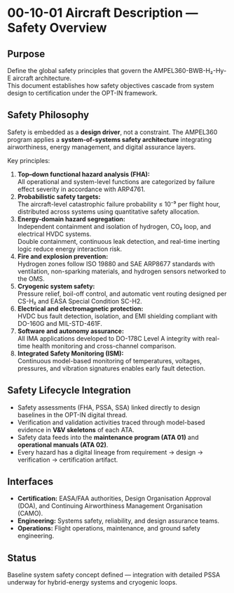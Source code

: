 # 00-10-01 Aircraft Description — Safety Overview

## Purpose  
Define the global safety principles that govern the AMPEL360-BWB-H₂-Hy-E aircraft architecture.  
This document establishes how safety objectives cascade from system design to certification under the OPT-IN framework.

## Safety Philosophy  
Safety is embedded as a **design driver**, not a constraint. The AMPEL360 program applies a **system-of-systems safety architecture** integrating airworthiness, energy management, and digital assurance layers.

Key principles:
1. **Top–down functional hazard analysis (FHA):**  
   All operational and system-level functions are categorized by failure effect severity in accordance with ARP4761.
2. **Probabilistic safety targets:**  
   The aircraft-level catastrophic failure probability ≤ 10⁻⁹ per flight hour, distributed across systems using quantitative safety allocation.
3. **Energy-domain hazard segregation:**  
   Independent containment and isolation of hydrogen, CO₂ loop, and electrical HVDC systems.  
   Double containment, continuous leak detection, and real-time inerting logic reduce energy interaction risk.
4. **Fire and explosion prevention:**  
   Hydrogen zones follow ISO 19880 and SAE ARP8677 standards with ventilation, non-sparking materials, and hydrogen sensors networked to the OMS.
5. **Cryogenic system safety:**  
   Pressure relief, boil-off control, and automatic vent routing designed per CS-H₂ and EASA Special Condition SC-H2.
6. **Electrical and electromagnetic protection:**  
   HVDC bus fault detection, isolation, and EMI shielding compliant with DO-160G and MIL-STD-461F.
7. **Software and autonomy assurance:**  
   All IMA applications developed to DO-178C Level A integrity with real-time health monitoring and cross-channel comparison.
8. **Integrated Safety Monitoring (ISM):**  
   Continuous model-based monitoring of temperatures, voltages, pressures, and vibration signatures enables early fault detection.

## Safety Lifecycle Integration  
- Safety assessments (FHA, PSSA, SSA) linked directly to design baselines in the OPT-IN digital thread.  
- Verification and validation activities traced through model-based evidence in **V&V skeletons** of each ATA.  
- Safety data feeds into the **maintenance program (ATA 01)** and **operational manuals (ATA 02)**.  
- Every hazard has a digital lineage from requirement → design → verification → certification artifact.

## Interfaces  
- **Certification:** EASA/FAA authorities, Design Organisation Approval (DOA), and Continuing Airworthiness Management Organisation (CAMO).  
- **Engineering:** Systems safety, reliability, and design assurance teams.  
- **Operations:** Flight operations, maintenance, and ground safety engineering.

## Status  
Baseline system safety concept defined — integration with detailed PSSA underway for hybrid-energy systems and cryogenic loops.
